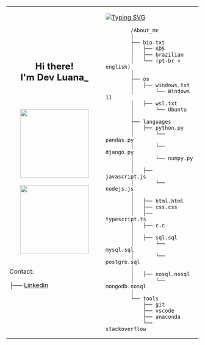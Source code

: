 <table>
    <tr>
        <td style="width: 50%;">
            <h2 align="center">
                Hi there! <br/>
                I'm Dev Luana_
                <br/>
                <br/>
            </h2>
            <br/>
            <div align="center">
              <img height="180cm" src="https://github-readme-stats.vercel.app/api?username=luanacostav&theme=midnight-purple&show_icons=true&bg_color=00000000&rank_icon=github"/> <br/><br/>
              <img height="180cm" src="https://github-readme-stats.vercel.app/api/top-langs/?username=luanacostav&layout=compact&theme=midnight-purple&bg_color=00000000"/>
            </div>
            <br/>
            <p>Contact:</p>
            ├── <a href="https://www.linkedin.com/in/luana-costa-vasconcelos-613707287/">Linkedin</a>
            <br/>
            <br/>
        </td>
        <td style="width: 50%; vertical-align: top;">
            <p>
               <a href="https://git.io/typing-svg">
                   <img src="https://readme-typing-svg.herokuapp.com?font=arial&pause=1000&color=F7F7F7&width=435&lines=Info+loading+.+.+." alt="Typing SVG" />
               </a>
            </p>
            
            /About_me
            │
            ├── bio.txt
            │   ├── ADS
            │   ├── brazilian
            │   └── (pt-br + english)
            │
            ├── os
            │   ├── windows.txt
            │       └── Windows 11
            │   ├── wsl.txt
            │       └── Ubuntu
            │
            ├── languages
            │   ├── python.py
            │       └── pandas.py
            │       └── django.py
            │       └── numpy.py
            │
            │   ├── javascript.js
            │       └── nodejs.js
            │
            │   ├── html.html
            │   ├── css.css
            │   ├── typescript.ts
            │   ├── c.c
            │
            │   ├── sql.sql
            │       └── mysql.sql
            │       └── postgre.sql
            │
            │   ├── nosql.nosql
            │       └── mongodb.nosql
            │
            └── tools
                ├── git
                ├── vscode
                ├── anaconda
                └── stackoverflow
</td>
</tr>
</table>
